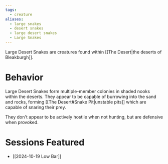 ```yaml
---
tags:
  - creature
aliases:
  - large snakes
  - desert snakes
  - large desert snakes
  - Large Snakes
---
```

Large Desert Snakes are creatures found within [[The Desert|the deserts of Bleakburgh]].

# Behavior

Large Desert Snakes form multiple-member colonies in shaded nooks within the deserts. They appear to be capable of burrowing into the sand and rocks, forming [[The Desert#Snake Pit|unstable pits]] which are capable of snaring their prey.

They don't appear to be actively hostile when not hunting, but are defensive when provoked.

# Sessions Featured

- [[2024-10-19 Low Bar]]